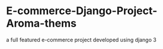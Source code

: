 # E-commerce-Django-Project-Aroma-thems
a full featured e-commerce project developed using django 3
